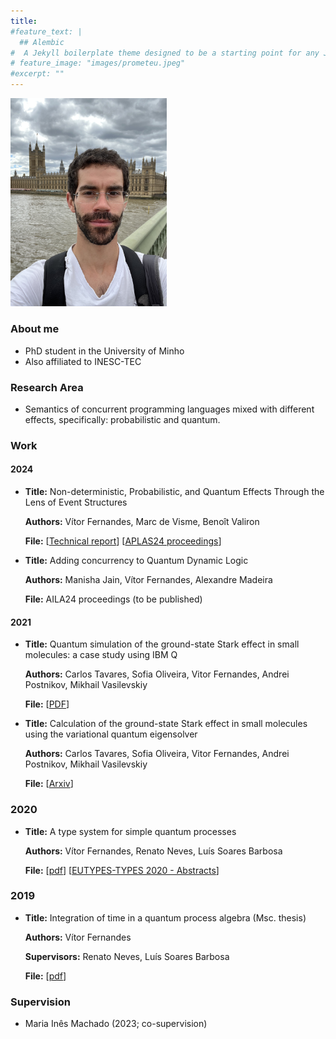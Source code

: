 ```yaml
---
title: 
#feature_text: |
  ## Alembic
#  A Jekyll boilerplate theme designed to be a starting point for any Jekyll website
# feature_image: "images/prometeu.jpeg"
#excerpt: ""
---
```


<img src="images/1.jpg" width="250">


### About me
* PhD student in the University of Minho
* Also affiliated to INESC-TEC

### Research Area
* Semantics of concurrent programming languages mixed with different effects, specifically:
probabilistic and quantum.

### Work
#### 2024
* **Title:** Non-deterministic, Probabilistic, and Quantum Effects Through the Lens of Event Structures

  **Authors:** Vítor Fernandes, Marc de Visme, Benoît Valiron
  
  **File:** [[Technical report](https://arxiv.org/abs/2408.14563)]
            [[APLAS24 proceedings](https://books.google.pt/books?hl=pt-PT&lr=&id=s8IsEQAAQBAJ&oi=fnd&pg=PA196&dq=related:KRccoqxfmx4J:scholar.google.com/&ots=t7bxpyaDP2&sig=yKzpe6XoXMGCmxui3kcnjglJ_XM&redir_esc=y#v=onepage&q&f=false)]


* **Title:** Adding concurrency to Quantum Dynamic Logic

  **Authors:** Manisha Jain, Vítor Fernandes, Alexandre Madeira
  
  **File:** AILA24 proceedings (to be published)

#### 2021
* **Title:** Quantum simulation of the ground-state Stark effect in small molecules: a case study using IBM Q

  **Authors:** Carlos Tavares, Sofia Oliveira, Vitor Fernandes, Andrei Postnikov, Mikhail Vasilevskiy
  
  **File:** [[PDF](https://repositorium.sdum.uminho.pt/bitstream/1822/91179/1/Soft_Computing_2021_Quantum_Simulation.pdf)]


* **Title:** Calculation of the ground-state Stark effect in small molecules using the variational quantum eigensolver

  **Authors:** Carlos Tavares, Sofia Oliveira, Vitor Fernandes, Andrei Postnikov, Mikhail Vasilevskiy
  
  **File:** [[Arxiv](https://arxiv.org/pdf/2103.11743)]

### 2020
* **Title:** A type system for simple quantum processes

  **Authors:** Vítor Fernandes, Renato Neves, Luís Soares Barbosa
  
  **File:** [[pdf](https://klee.di.uminho.pt/pdfs/FNB20.pdf)]
  	    [[EUTYPES-TYPES 2020 - Abstracts](https://types2020.di.unito.it/abstracts/BookOfAbstractsTYPES2020.pdf)]

### 2019
* **Title:** Integration of time in a quantum process algebra (Msc. thesis)

  **Authors:** Vítor Fernandes

  **Supervisors:** Renato Neves, Luís Soares Barbosa
  
  **File:** [[pdf](https://klee.di.uminho.pt/pdfs/V19.pdf)]

### Supervision
* Maria Inês Machado (2023; co-supervision)


